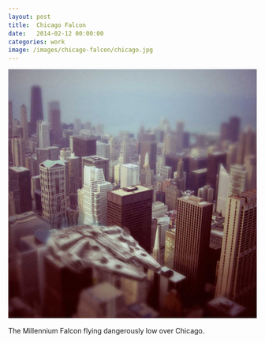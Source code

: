 ```yaml
---
layout: post
title:  Chicago Falcon
date:   2014-02-12 00:00:00
categories: work
image: /images/chicago-falcon/chicago.jpg
---
```


![Bob Dylan](/images/chicago-falcon/chicago.jpg)

The Millennium Falcon flying dangerously low over Chicago.

